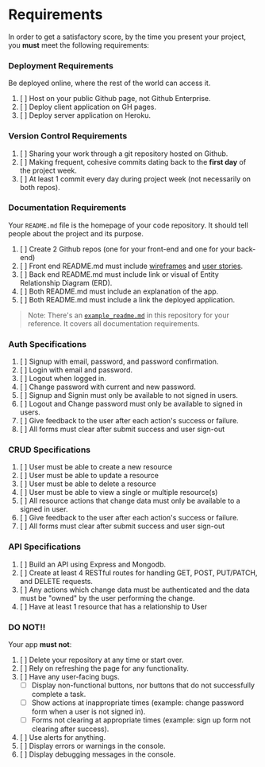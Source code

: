 # Requirements

In order to get a satisfactory score, by the time you present your project, you
**must** meet the following requirements:

### Deployment Requirements

Be deployed online, where the rest of the world can access it.
1.  [ ]  Host on your public Github page, not Github Enterprise.
1.  [ ]  Deploy client application on GH pages.
1.  [ ]  Deploy server application on Heroku.

### Version Control Requirements

1.  [ ] Sharing your work through a git repository hosted on Github.
1.  [ ] Making frequent, cohesive commits dating back to the **first day**
of the project week.
1.  [ ]  At least 1 commit every day during project week (not necessarily on both repos).

### Documentation Requirements

Your `README.md` file is the homepage of your code repository. It should tell
people about the project and its purpose.

1. [ ] Create 2 Github repos (one for your front-end and one for your back-end)
1. [ ] Front end README.md must include [wireframes](example_readme.md#wireframe) and [user stories](example_readme.md#user-stories).
1. [ ] Back end README.md must include link or visual of Entity Relationship Diagram (ERD).
2. [ ] Both README.md must include an explanation of the app.
3. [ ] Both README.md must include a link the deployed application.

> Note: There's an [`example_readme.md`](example_readme.md) in this repository for your reference. It covers all documentation requirements.

### Auth Specifications
1.  [ ] Signup with email, password, and password confirmation.
1.  [ ] Login with email and password.
1.  [ ] Logout when logged in.
1.  [ ] Change password with current and new password.
1.  [ ] Signup and Signin must only be available to not signed in users.
1.  [ ] Logout and Change password must only be available to signed in users.
1.  [ ] Give feedback to the user after each action's success or failure.
1.  [ ] All forms must clear after submit success and user sign-out

### CRUD Specifications
1.  [ ] User must be able to create a new resource
1.  [ ] User must be able to update a resource
1.  [ ] User must be able to delete a resource
1.  [ ] User must be able to view a single or multiple resource(s)
1.  [ ] All resource actions that change data must only be available to a signed in user.
1.  [ ] Give feedback to the user after each action's success or failure.
1.  [ ] All forms must clear after submit success and user sign-out

### API Specifications
1.  [ ] Build an API using Express and Mongodb.
1.  [ ] Create at least 4 RESTful routes for handling GET, POST, PUT/PATCH, and DELETE requests.
1.  [ ] Any actions which change data must be authenticated and the data must be "owned" by the user performing the change.
1.  [ ] Have at least 1 resource that has a relationship to User

### DO NOT!!
Your app **must not**:
1.  [ ]   Delete your repository at any time or start over.
1.  [ ]   Rely on refreshing the page for any functionality.
1.  [ ]   Have any user-facing bugs.
    - [ ] Display non-functional buttons, nor buttons that do not successfully complete a task.
    - [ ] Show actions at inappropriate times (example:  change password form when a user is not signed in).
    - [ ] Forms not clearing at appropriate times (example: sign up form not clearing after success).
1.  [ ]   Use alerts for anything.
1.  [ ]   Display errors or warnings in the console.
1.  [ ]   Display debugging messages in the console.
